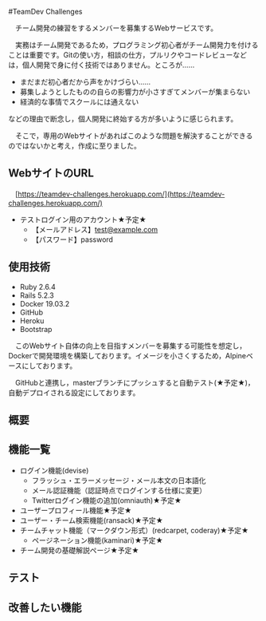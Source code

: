 #TeamDev Challenges

　チーム開発の練習をするメンバーを募集するWebサービスです。

　実務はチーム開発であるため，プログラミング初心者がチーム開発力を付けることは重要です。Gitの使い方，相談の仕方，プルリクやコードレビューなどは，個人開発で身に付く技術ではありません。ところが……

- まだまだ初心者だから声をかけづらい……
- 募集しようとしたものの自らの影響力が小さすぎてメンバーが集まらない
- 経済的な事情でスクールには通えない

などの理由で断念し，個人開発に終始する方が多いように感じられます。

　そこで，専用のWebサイトがあればこのような問題を解決することができるのではないかと考え，作成に至りました。

## WebサイトのURL

　[https://teamdev-challenges.herokuapp.com/](https://teamdev-challenges.herokuapp.com/)

- テストログイン用のアカウント★予定★
  - 【メールアドレス】test@example.com
  - 【パスワード】password
  
## 使用技術

- Ruby 2.6.4
- Rails 5.2.3
- Docker 19.03.2
- GitHub
- Heroku
- Bootstrap

　このWebサイト自体の向上を目指すメンバーを募集する可能性を想定し，Dockerで開発環境を構築しております。イメージを小さくするため，Alpineベースにしております。

　GitHubと連携し，masterブランチにプッシュすると自動テスト(★予定★)，自動デプロイされる設定にしております。

## 概要



## 機能一覧

- ログイン機能(devise)
  - フラッシュ・エラーメッセージ・メール本文の日本語化
  - メール認証機能（認証時点でログインする仕様に変更）
  - Twitterログイン機能の追加(omniauth)★予定★
- ユーザープロフィール機能★予定★
- ユーザー・チーム検索機能(ransack)★予定★
- チームチャット機能（マークダウン形式）(redcarpet, coderay)★予定★
  - ページネーション機能(kaminari)★予定★
- チーム開発の基礎解説ページ★予定★

## テスト

## 改善したい機能